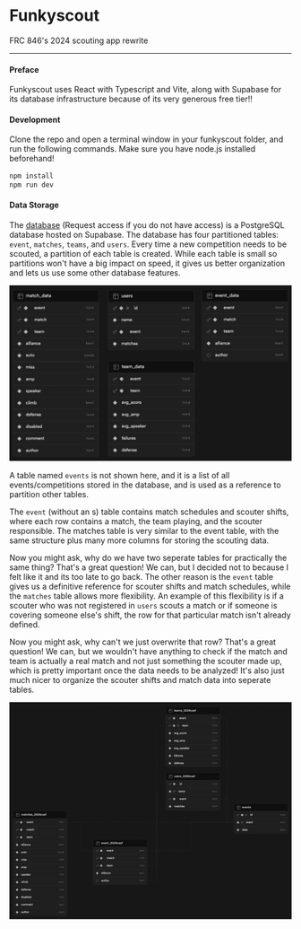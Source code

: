 # Funkyscout

FRC 846's 2024 scouting app rewrite
___

#### Preface

Funkyscout uses React with Typescript and Vite, along with Supabase for its database infrastructure because of its very generous free tier!! 

#### Development

Clone the repo and open a terminal window in your funkyscout folder, and run the following commands. Make sure you have node.js installed beforehand!

```
npm install
npm run dev
```

#### Data Storage

The [database](https://supabase.com/dashboard/project/ogjtjvjcrnmbkzowovvc) (Request access if you do not have access) is a PostgreSQL database hosted on Supabase. The database has four partitioned tables: `event`, `matches`, `teams`, and `users`. Every time a new competition needs to be scouted, a partition of each table is created. While each table is small so partitions won't have a big impact on speed, it gives us better organization and lets us use some other database features.

![db-structure](./docs/db-structure.png)

A table named `events` is not shown here, and it is a list of all events/competitions stored in the database, and is used as a reference to partition other tables.

The `event` (without an s) table contains match schedules and scouter shifts, where each row contains a match, the team playing, and the scouter responsible. The matches table is very similar to the event table, with the same structure plus many more columns for storing the scouting data. 

Now you might ask, why do we have two seperate tables for practically the same thing? That's a great question! We can, but I decided not to because I felt like it and its too late to go back. The other reason is the `event` table gives us a definitive reference for scouter shifts and match schedules, while the `matches` table allows more flexibility. An example of this flexibility is if a scouter who was not registered in `users` scouts a match or if someone is covering someone else's shift, the row for that particular match isn't already defined.

Now you might ask, why can't we just overwrite that row? That's a great question! We can, but we wouldn't have anything to check if the match and team is actually a real match and not just something the scouter made up, which is pretty important once the data needs to be analyzed! It's also just much nicer to organize the scouter shifts and match data into seperate tables.

![db-vis](./docs/db-visualization.png)
